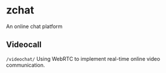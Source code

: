 # zchat

An online chat platform

## Videocall

`/videochat/`
Using WebRTC to implement real-time online video communication.